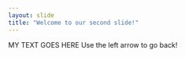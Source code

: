 ```yaml
---
layout: slide
title: "Welcome to our second slide!"
---
```

MY TEXT GOES HERE
Use the left arrow to go back!
